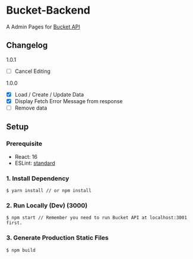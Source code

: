 # Bucket-Backend

A Admin Pages for [Bucket API](https://github.com/Sirius207/Bucket-API)

## Changelog

1.0.1
- [ ] Cancel Editing

1.0.0
- [x] Load / Create / Update Data
- [x] Display Fetch Error Message from response
- [ ] Remove data

## Setup

### Prerequisite
- React: 16
- ESLint: [standard](https://standardjs.com/)

### 1. Install Dependency

```
$ yarn install // or npm install
```

### 2. Run Locally (Dev) (3000)
```
$ npm start // Remember you need to run Bucket API at localhost:3001 first.
```

### 3. Generate Production Static Files
```
$ npm build
```
